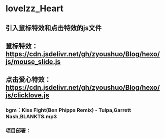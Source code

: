 # lovelzz_Heart
## 引入鼠标特效和点击特效的js文件
## 鼠标特效：https://cdn.jsdelivr.net/gh/zyoushuo/Blog/hexo/js/mouse_slide.js
## 点击爱心特效：https://cdn.jsdelivr.net/gh/zyoushuo/Blog/hexo/js/clicklove.js
### bgm：Kiss Fight(Ben Phipps Remix) - Tulpa,Garrett Nash,BLANKTS.mp3
### 项目部署：
